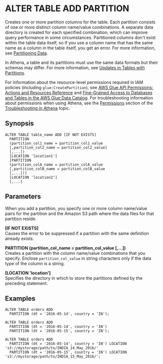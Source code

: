 # ALTER TABLE ADD PARTITION<a name="alter-table-add-partition"></a>

Creates one or more partition columns for the table\. Each partition consists of one or more distinct column name/value combinations\. A separate data directory is created for each specified combination, which can improve query performance in some circumstances\. Partitioned columns don't exist within the table data itself, so if you use a column name that has the same name as a column in the table itself, you get an error\. For more information, see [Partitioning Data](partitions.md)\.

In Athena, a table and its partitions must use the same data formats but their schemas may differ\. For more information, see [Updates in Tables with Partitions](updates-and-partitions.md)\.

For information about the resource\-level permissions required in IAM policies \(including `glue:CreatePartition`\), see [AWS Glue API Permissions: Actions and Resources Reference](https://docs.aws.amazon.com/glue/latest/dg/api-permissions-reference.html) and [Fine\-Grained Access to Databases and Tables in the AWS Glue Data Catalog](fine-grained-access-to-glue-resources.md)\. For troubleshooting information about permissions when using Athena, see the [Permissions](troubleshooting-athena.md#troubleshooting-athena-permissions) section of the [Troubleshooting in Athena](troubleshooting-athena.md) topic\.

## Synopsis<a name="synopsis"></a>

```
ALTER TABLE table_name ADD [IF NOT EXISTS]
  PARTITION
  (partition_col1_name = partition_col1_value
  [,partition_col2_name = partition_col2_value]
  [,...])
  [LOCATION 'location1']
  [PARTITION
  (partition_colA_name = partition_colA_value
  [,partition_colB_name = partition_colB_value
  [,...])]
  [LOCATION 'location2']
  [,...]
```

## Parameters<a name="parameters"></a>

When you add a partition, you specify one or more column name/value pairs for the partition and the Amazon S3 path where the data files for that partition reside\.

**\[IF NOT EXISTS\]**  
Causes the error to be suppressed if a partition with the same definition already exists\.

**PARTITION \(partition\_col\_name = partition\_col\_value \[,\.\.\.\]\)**  
Creates a partition with the column name/value combinations that you specify\. Enclose `partition_col_value` in string characters only if the data type of the column is a string\.

**\[LOCATION 'location'\]**  
Specifies the directory in which to store the partitions defined by the preceding statement\.

## Examples<a name="examples"></a>

```
ALTER TABLE orders ADD
  PARTITION (dt = '2016-05-14', country = 'IN');
```

```
ALTER TABLE orders ADD
  PARTITION (dt = '2016-05-14', country = 'IN')
  PARTITION (dt = '2016-05-15', country = 'IN');
```

```
ALTER TABLE orders ADD
  PARTITION (dt = '2016-05-14', country = 'IN') LOCATION 's3://mystorage/path/to/INDIA_14_May_2016/'
  PARTITION (dt = '2016-05-15', country = 'IN') LOCATION 's3://mystorage/path/to/INDIA_15_May_2016/';
```